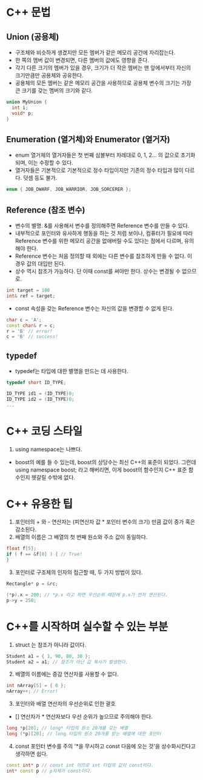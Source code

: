 # C++ 문법
## Union (공용체)
- 구조체와 비슷하게 생겼지만 모든 멤버가 같은 메모리 공간에 자리잡는다.
- 한 쪽의 멤버 값이 변경되면, 다른 멤버의 값에도 영향을 준다.
- 각기 다른 크기의 멤버가 있을 경우, 크기가 더 작은 멤버는 맨 앞에서부터 자신의 크기만큼만 공용체와 공유한다.
- 공용체의 모든 멤버는 같은 메모리 공간을 사용하므로 공용체 변수의 크기는 가장 큰 크기를 갖는 멤버의 크기와 같다.
```C++
union MyUnion {
  int i;
  void* p;
}
```

## Enumeration (열거체)와 Enumerator (열거자)
- enum 열거체의 열거자들은 첫 번째 심볼부터 차례대로 0, 1, 2... 의 값으로 초기화되며, 이는 수정할 수 있다.
- 열거자들은 기본적으로 기본적으로 정수 타입이지만 기존의 정수 타입과 많이 다르다. 덧셈 등도 불가.
```C++
enum { JOB_DWARF, JOB_WARRIOR, JOB_SORCERER };
```

## Reference (참조 변수)
- 변수의 별명. &를 사용해서 변수를 정의해주면 Reference 변수를 만들 수 있다.
- 내부적으로 포인터와 유사하게 행동을 하는 것 처럼 보이나, 컴퓨터가 필요에 따라 Reference 변수를 위한 메모리 공간을 없애버릴 수도 있다는 점에서 다르며, 유의해야 한다.
- Reference 변수는 처음 정의할 때 외에는 다른 변수를 참조하게 만들 수 없다. 이 경우 값의 대입만 된다.
- 상수 역시 참조가 가능하다. 단 이때 const를 써야만 한다. 상수는 변경될 수 없으므로.
```C++
int target = 100
int& ref = target;
```

- const 속성을 갖는 Reference 변수는 자신의 값을 변경할 수 없게 된다.
```C++
char c = 'A';
const char& r = c;
r = 'B' // error!
c = 'B' // success!
```

## typedef
- typedef는 타입에 대한 별명을 만드는 데 사용한다.
```C++
typedef short ID_TYPE;

ID_TYPE id1 = (ID_TYPE)0;
ID_TYPE id2 = (ID_TYPE)0;
...
```

# C++ 코딩 스타일
1. using namespace는 나쁘다.
- boost의 예를 들 수 있는데, boost의 상당수는 최신 C++의 표준이 되었다. 그런데 using namespace boost; 라고 해버리면, 이게 boost의 함수인지 C++ 표준 함수인지 헷갈릴 수밖에 없다.

# C++ 유용한 팁
1. 포인터의 + 와 - 연산자는 (피연산자 값 * 포인터 변수의 크기) 만큼 값이 증가 혹은 감소된다.
2. 배열의 이름은 그 배열의 첫 번째 원소와 주소 값이 동일하다.
```C++
float f[5];
if ( f == &f[0] ) { // True!
}
```
3. 포인터로 구조체의 인자의 접근할 때, 두 가지 방법이 있다.
```C++
Rectangle* p = &rc;

(*p).x = 200; // *p.x 라고 하면 우선순위 때문에 p.x가 먼저 연산된다.
p->y = 250;
```

# C++를 시작하며 실수할 수 있는 부분
1. struct 는 참조가 아니라 값이다.
```C++
Student a1 = { 1, 90, 80, 30 };
Student a2 = a1; // 참조가 아닌 값 복사가 발생한다.
```

2. 배열의 이름에는 증감 연산자를 사용할 수 없다.
```C++
int nArray[5] = { 0 };
nArray++; // Error!
```

3. 포인터와 배열 연산자의 우선순위로 인한 괄호
- [] 연산자가 * 연산자보다 우선 순위가 높으므로 주의해야 한다.
```C++
long *p[20]; // long* 타입의 원소 20개를 갖는 배열
long (*p)[20]; // long 타입의 원소 20개를 받는 배열에 대한 포인터
```

4. const 포인터 변수를 주의
'*을 무시하고 const 다음에 오는 것'을 상수화시킨다고 생각하면 쉽다.
```C++
const int* p // const int 이므로 int 타입의 값이 const이다.
int* const p // p자체가 const이다.
```
